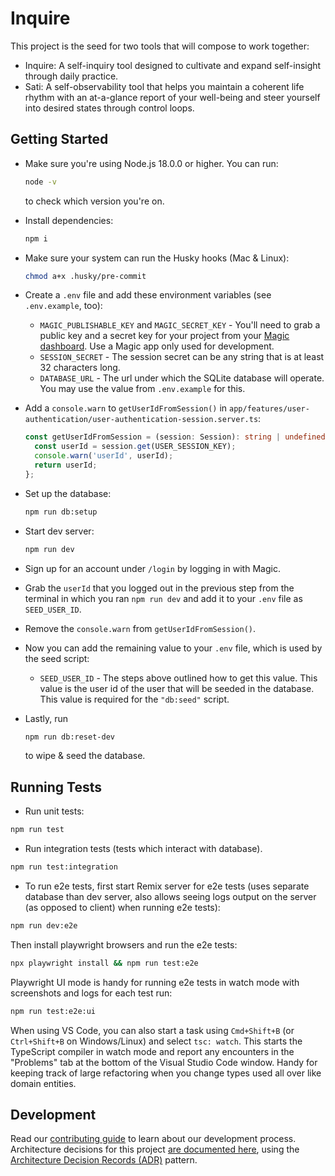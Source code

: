 # Inquire

This project is the seed for two tools that will compose to work together:

- Inquire: A self-inquiry tool designed to cultivate and expand self-insight through daily practice.
- Sati: A self-observability tool that helps you maintain a coherent life rhythm with an at-a-glance report of your well-being and steer yourself into desired states through control loops.

## Getting Started

- Make sure you're using Node.js 18.0.0 or higher. You can run:

  ```sh
  node -v
  ```

  to check which version you're on.

- Install dependencies:

  ```sh
  npm i
  ```

- Make sure your system can run the Husky hooks (Mac & Linux):

  ```sh
  chmod a+x .husky/pre-commit
  ```

- Create a `.env` file and add these environment variables (see `.env.example`, too):

  - `MAGIC_PUBLISHABLE_KEY` and `MAGIC_SECRET_KEY` - You'll need to grab a public key and a secret key for your project from your [Magic dashboard](https://magic.link). Use a Magic app only used for development.
  - `SESSION_SECRET` - The session secret can be any string that is at least 32 characters long.
  - `DATABASE_URL` - The url under which the SQLite database will operate. You may use the value from `.env.example` for this.

- Add a `console.warn` to `getUserIdFromSession()` in `app/features/user-authentication/user-authentication-session.server.ts`:

  ```ts
  const getUserIdFromSession = (session: Session): string | undefined => {
    const userId = session.get(USER_SESSION_KEY);
    console.warn('userId', userId);
    return userId;
  };
  ```

- Set up the database:

  ```sh
  npm run db:setup
  ```

- Start dev server:

  ```sh
  npm run dev
  ```

- Sign up for an account under `/login` by logging in with Magic.

- Grab the `userId` that you logged out in the previous step from the terminal in which you ran `npm run dev` and add it to your `.env` file as `SEED_USER_ID`.

- Remove the `console.warn` from `getUserIdFromSession()`.

- Now you can add the remaining value to your `.env` file, which is used by the seed script:

  - `SEED_USER_ID` - The steps above outlined how to get this value. This value
    is the user id of the user that will be seeded in the database. This value
    is required for the `"db:seed"` script.

- Lastly, run

  ```sh
  npm run db:reset-dev
  ```

  to wipe & seed the database.

## Running Tests

- Run unit tests:

```sh
npm run test
```

- Run integration tests (tests which interact with database).

```sh
npm run test:integration
```

- To run e2e tests, first start Remix server for e2e tests (uses separate database than dev server, also allows seeing logs output on the server (as opposed to client) when running e2e tests):

```sh
npm run dev:e2e
```

Then install playwright browsers and run the e2e tests:

```sh
npx playwright install && npm run test:e2e
```

Playwright UI mode is handy for running e2e tests in watch mode with screenshots and logs for each test run:

```sh
npm run test:e2e:ui
```

When using VS Code, you can also start a task using `Cmd+Shift+B` (or `Ctrl+Shift+B` on Windows/Linux) and select `tsc: watch`. This starts the TypeScript compiler in watch mode and report any encounters in the "Problems" tab at the bottom of the Visual Studio Code window. Handy for keeping track of large refactoring when you change types used all over like domain entities.

## Development

Read our [contributing guide][contributing] to learn about our development process. Architecture decisions for this project [are documented here][adrs], using the [Architecture Decision Records (ADR)][adrs-pattern] pattern.

<!-- Links -->

[adrs-pattern]: http://thinkrelevance.com/blog/2011/11/15/documenting-architecture-decisions

<!-- Repo links -->

[adrs]: https://github.com/iulspop/inquire/tree/main/docs/adr
[contributing]: https://github.com/iulspop/inquire/blob/main/CONTRIBUTING.md
